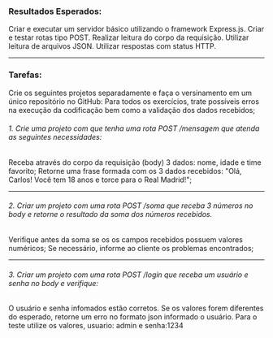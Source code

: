 ### Resultados Esperados:
Criar e executar um servidor básico utilizando o framework Express.js.
Criar e testar rotas tipo POST.
Realizar leitura do corpo da requisição.
Utilizar leitura de arquivos JSON.
Utilizar respostas com status HTTP.

---

### Tarefas:
Crie os seguintes projetos separadamente e faça o versinamento em um único repositório no GitHub:
Para todos os exercícios, trate possíveis erros na execução da codificação bem como a validação dos dados recebidos;

###### 1. Crie uma projeto com que tenha uma rota POST /mensagem que atenda as seguintes necessidades:
Receba através do corpo da requisição (body) 3 dados: nome, idade e time favorito;
Retorne uma frase formada com os 3 dados recebidos: "Olá, Carlos! Você tem 18 anos e torce para o Real Madrid!";

---

###### 2. Criar um projeto com uma rota POST /soma que receba 3 números no body e retorne o resultado da soma dos números recebidos.
Verifique antes da soma se os os campos recebidos possuem valores numéricos;
Se necessário, informe ao cliente os problemas encontrados;

---

###### 3. Criar um projeto com uma rota POST /login que receba um usuário e senha no body e verifique:
O usuário e senha infomados estão corretos.
Se os valores forem diferentes do esperado, retorne um erro no formato json informado o usuário.
Para o teste utilize os valores, usuario: admin e senha:1234
